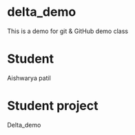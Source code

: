 # delta_demo
This is a demo for git &amp; GitHub demo class

# Student
Aishwarya patil

# Student project
Delta_demo 